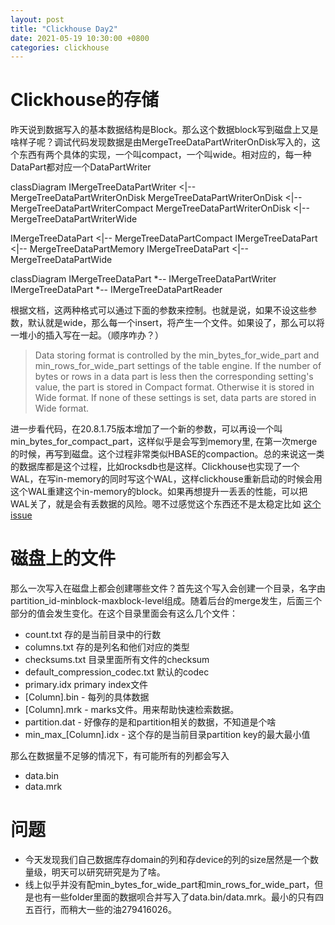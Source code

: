 ```yaml
---
layout: post
title: "Clickhouse Day2"
date: 2021-05-19 10:30:00 +0800
categories: clickhouse
---
```


# Clickhouse的存储
昨天说到数据写入的基本数据结构是Block。那么这个数据block写到磁盘上又是啥样子呢？调试代码发现数据是由MergeTreeDataPartWriterOnDisk写入的，这个东西有两个具体的实现，一个叫compact，一个叫wide。相对应的，每一种DataPart都对应一个DataPartWriter

<div class="mermaid">
classDiagram
IMergeTreeDataPartWriter <|-- MergeTreeDataPartWriterOnDisk
MergeTreeDataPartWriterOnDisk <|-- MergeTreeDataPartWriterCompact
MergeTreeDataPartWriterOnDisk <|-- MergeTreeDataPartWriterWide

IMergeTreeDataPart <|-- MergeTreeDataPartCompact
IMergeTreeDataPart <|-- MergeTreeDataPartMemory
IMergeTreeDataPart <|-- MergeTreeDataPartWide
</div>

<div class="mermaid">
classDiagram
IMergeTreeDataPart *-- IMergeTreeDataPartWriter
IMergeTreeDataPart *-- IMergeTreeDataPartReader
</div>

根据文档，这两种格式可以通过下面的参数来控制。也就是说，如果不设这些参数，默认就是wide，那么每一个insert，将产生一个文件。如果设了，那么可以将一堆小的插入写在一起。（顺序咋办？）
> Data storing format is controlled by the min_bytes_for_wide_part and min_rows_for_wide_part settings of the table engine. If the number of bytes or rows in a data part is less then the corresponding setting's value, the part is stored in Compact format. Otherwise it is stored in Wide format. If none of these settings is set, data parts are stored in Wide format.

进一步看代码，在20.8.1.75版本增加了一个新的参数，可以再设一个叫min_bytes_for_compact_part，这样似乎是会写到memory里, 在第一次merge的时候，再写到磁盘。这个过程非常类似HBASE的compaction。总的来说这一类的数据库都是这个过程，比如rocksdb也是这样。Clickhouse也实现了一个WAL，在写in-memory的同时写这个WAL，这样clickhouse重新启动的时候会用这个WAL重建这个in-memory的block。如果再想提升一丢丢的性能，可以把WAL关了，就是会有丢数据的风险。嗯不过感觉这个东西还不是太稳定比如
[这个issue](https://github.com/ClickHouse/ClickHouse/issues/17758)

# 磁盘上的文件
那么一次写入在磁盘上都会创建哪些文件？首先这个写入会创建一个目录，名字由partition_id-minblock-maxblock-level组成。随着后台的merge发生，后面三个部分的值会发生变化。在这个目录里面会有这么几个文件：

* count.txt 存的是当前目录中的行数
* columns.txt 存的是列名和他们对应的类型
* checksums.txt 目录里面所有文件的checksum
* default_compression_codec.txt 默认的codec
* primary.idx primary index文件
* [Column].bin - 每列的具体数据
* [Column].mrk - marks文件。用来帮助快速检索数据。
* partition.dat - 好像存的是和partition相关的数据，不知道是个啥
* min_max_[Column].idx - 这个存的是当前目录partition key的最大最小值

那么在数据量不足够的情况下，有可能所有的列都会写入

* data.bin
* data.mrk

# 问题

* 今天发现我们自己数据库存domain的列和存device的列的size居然是一个数量级，明天可以研究研究是为了啥。
* 线上似乎并没有配min_bytes_for_wide_part和min_rows_for_wide_part，但是也有一些folder里面的数据呗合并写入了data.bin/data.mrk。最小的只有四五百行，而稍大一些的油279416026。

